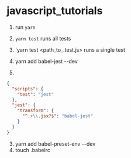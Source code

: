 # javascript_tutorials
1. run `yarn`
2. `yarn test` runs all tests
3. `yarn test <path_to_.test.js> runs a single test




1. yarn add  babel-jest --dev

2.
```json
{
  "scripts": {
    "test": "jest"
  },
  "jest": {
    "transform": {
      "^.+\\.jsx?$": "babel-jest"
    }
  }
}
```
3. yarn add babel-preset-env --dev
4. touch .babelrc